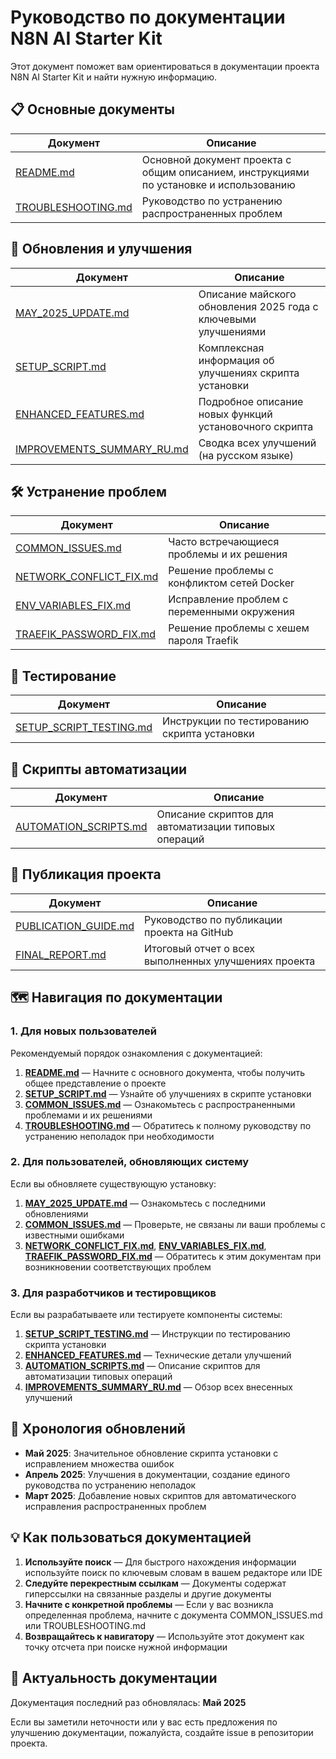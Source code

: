 # Руководство по документации N8N AI Starter Kit

Этот документ поможет вам ориентироваться в документации проекта N8N AI Starter Kit и найти нужную информацию.

## 📋 Основные документы

| Документ | Описание |
|----------|----------|
| [README.md](../README.md) | Основной документ проекта с общим описанием, инструкциями по установке и использованию |
| [TROUBLESHOOTING.md](../TROUBLESHOOTING.md) | Руководство по устранению распространенных проблем |

## 🔄 Обновления и улучшения

| Документ | Описание |
|----------|----------|
| [MAY_2025_UPDATE.md](./MAY_2025_UPDATE.md) | Описание майского обновления 2025 года с ключевыми улучшениями |
| [SETUP_SCRIPT.md](./SETUP_SCRIPT.md) | Комплексная информация об улучшениях скрипта установки |
| [ENHANCED_FEATURES.md](./ENHANCED_FEATURES.md) | Подробное описание новых функций установочного скрипта |
| [IMPROVEMENTS_SUMMARY_RU.md](./IMPROVEMENTS_SUMMARY_RU.md) | Сводка всех улучшений (на русском языке) |

## 🛠️ Устранение проблем

| Документ | Описание |
|----------|----------|
| [COMMON_ISSUES.md](./COMMON_ISSUES.md) | Часто встречающиеся проблемы и их решения |
| [NETWORK_CONFLICT_FIX.md](./NETWORK_CONFLICT_FIX.md) | Решение проблемы с конфликтом сетей Docker |
| [ENV_VARIABLES_FIX.md](./ENV_VARIABLES_FIX.md) | Исправление проблем с переменными окружения |
| [TRAEFIK_PASSWORD_FIX.md](./TRAEFIK_PASSWORD_FIX.md) | Решение проблемы с хешем пароля Traefik |

## 🧪 Тестирование

| Документ | Описание |
|----------|----------|
| [SETUP_SCRIPT_TESTING.md](./SETUP_SCRIPT_TESTING.md) | Инструкции по тестированию скрипта установки |

## 🤖 Скрипты автоматизации

| Документ | Описание |
|----------|----------|
| [AUTOMATION_SCRIPTS.md](./AUTOMATION_SCRIPTS.md) | Описание скриптов для автоматизации типовых операций |

## 📢 Публикация проекта

| Документ | Описание |
|----------|----------|
| [PUBLICATION_GUIDE.md](./PUBLICATION_GUIDE.md) | Руководство по публикации проекта на GitHub |
| [FINAL_REPORT.md](./FINAL_REPORT.md) | Итоговый отчет о всех выполненных улучшениях проекта |

## 🗺️ Навигация по документации

### 1. Для новых пользователей

Рекомендуемый порядок ознакомления с документацией:

1. **[README.md](../README.md)** — Начните с основного документа, чтобы получить общее представление о проекте
2. **[SETUP_SCRIPT.md](./SETUP_SCRIPT.md)** — Узнайте об улучшениях в скрипте установки
3. **[COMMON_ISSUES.md](./COMMON_ISSUES.md)** — Ознакомьтесь с распространенными проблемами и их решениями
4. **[TROUBLESHOOTING.md](../TROUBLESHOOTING.md)** — Обратитесь к полному руководству по устранению неполадок при необходимости

### 2. Для пользователей, обновляющих систему

Если вы обновляете существующую установку:

1. **[MAY_2025_UPDATE.md](./MAY_2025_UPDATE.md)** — Ознакомьтесь с последними обновлениями
2. **[COMMON_ISSUES.md](./COMMON_ISSUES.md)** — Проверьте, не связаны ли ваши проблемы с известными ошибками
3. **[NETWORK_CONFLICT_FIX.md](./NETWORK_CONFLICT_FIX.md)**, **[ENV_VARIABLES_FIX.md](./ENV_VARIABLES_FIX.md)**, **[TRAEFIK_PASSWORD_FIX.md](./TRAEFIK_PASSWORD_FIX.md)** — Обратитесь к этим документам при возникновении соответствующих проблем

### 3. Для разработчиков и тестировщиков

Если вы разрабатываете или тестируете компоненты системы:

1. **[SETUP_SCRIPT_TESTING.md](./SETUP_SCRIPT_TESTING.md)** — Инструкции по тестированию скрипта установки
2. **[ENHANCED_FEATURES.md](./ENHANCED_FEATURES.md)** — Технические детали улучшений
3. **[AUTOMATION_SCRIPTS.md](./AUTOMATION_SCRIPTS.md)** — Описание скриптов для автоматизации типовых операций
4. **[IMPROVEMENTS_SUMMARY_RU.md](./IMPROVEMENTS_SUMMARY_RU.md)** — Обзор всех внесенных улучшений

## 📅 Хронология обновлений

- **Май 2025**: Значительное обновление скрипта установки с исправлением множества ошибок
- **Апрель 2025**: Улучшения в документации, создание единого руководства по устранению неполадок
- **Март 2025**: Добавление новых скриптов для автоматического исправления распространенных проблем

## 💡 Как пользоваться документацией

1. **Используйте поиск** — Для быстрого нахождения информации используйте поиск по ключевым словам в вашем редакторе или IDE
2. **Следуйте перекрестным ссылкам** — Документы содержат гиперссылки на связанные разделы и другие документы
3. **Начните с конкретной проблемы** — Если у вас возникла определенная проблема, начните с документа COMMON_ISSUES.md или TROUBLESHOOTING.md
4. **Возвращайтесь к навигатору** — Используйте этот документ как точку отсчета при поиске нужной информации

## 🔄 Актуальность документации

Документация последний раз обновлялась: **Май 2025**

Если вы заметили неточности или у вас есть предложения по улучшению документации, пожалуйста, создайте issue в репозитории проекта.
